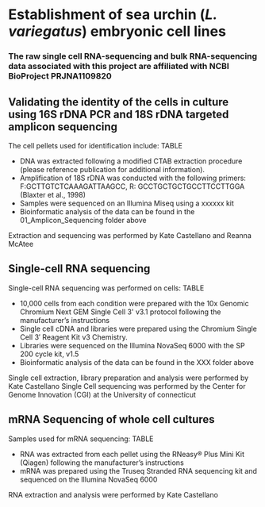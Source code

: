 # Establishment of sea urchin (*L. variegatus*) embryonic cell lines

### The raw single cell RNA-sequencing and bulk RNA-sequencing data associated with this project are affiliated with NCBI BioProject PRJNA1109820

## Validating the identity of the cells in culture using 16S rDNA PCR and 18S rDNA targeted amplicon sequencing
The cell pellets used for identification include:
        TABLE

- DNA was extracted following a modified CTAB extraction procedure (please reference publication for additional information).
- Amplification of 18S rDNA was conducted with the following primers: F:GCTTGTCTCAAAGATTAAGCC, R: GCCTGCTGCTGCCTTCCTTGGA (Blaxter et al., 1998)
- Samples were sequenced on an Illumina Miseq using a xxxxxx kit
- Bioinformatic analysis of the data can be found in the 01_Amplicon_Sequencing folder above

Extraction and sequencing was performed by Kate Castellano and Reanna McAtee

## Single-cell RNA sequencing 
Single-cell RNA sequencing was performed on cells:
        TABLE

- 10,000 cells from each condition were prepared with the 10x Genomic Chromium Next GEM Single Cell 3' v3.1 protocol following the manufacturer’s instructions
- Single cell cDNA and libraries were prepared using the Chromium Single Cell 3′ Reagent Kit v3 Chemistry.
- Libraries were sequenced on the Illumina NovaSeq 6000 with the SP 200 cycle kit, v1.5
- Bioinformatic analysis of the data can be found in the XXX folder above

Single cell extraction, library preparation and analysis were performed by Kate Castellano
Single Cell sequencing was performed by the Center for Genome Innovation (CGI) at the University of connecticut

## mRNA Sequencing of whole cell cultures
Samples used for mRNA sequencing:
        TABLE
    
- RNA was extracted from each pellet using the RNeasy® Plus Mini Kit (Qiagen) following the manufacturer’s instructions
- mRNA was prepared using the Truseq Stranded RNA sequencing kit and sequenced on the Illumina NovaSeq 6000

RNA extraction and analysis were performed by Kate Castellano
